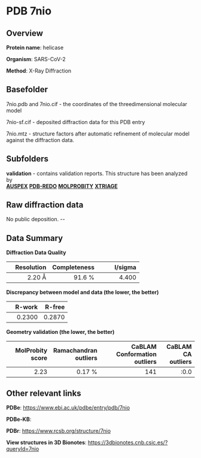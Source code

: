 # PDB 7nio

## Overview

**Protein name**: helicase

**Organism**: SARS-CoV-2

**Method**: X-Ray Diffraction



## Basefolder

7nio.pdb and 7nio.cif - the coordinates of the threedimensional molecular model

7nio-sf.cif - deposited diffraction data for this PDB entry

7nio.mtz - structure factors after automatic refinement of molecular model against the diffraction data.

## Subfolders





**validation** - contains validation reports. This structure has been analyzed by <br>[**AUSPEX**](https://github.com/thorn-lab/coronavirus_structural_task_force/tree/master/pdb/helicase/SARS-CoV-2/7nio/validation/auspex) [**PDB-REDO**](https://github.com/thorn-lab/coronavirus_structural_task_force/tree/master/pdb/helicase/SARS-CoV-2/7nio/validation/pdb-redo) [**MOLPROBITY**](https://github.com/thorn-lab/coronavirus_structural_task_force/tree/master/pdb/helicase/SARS-CoV-2/7nio/validation/molprobity) [**XTRIAGE**](https://github.com/thorn-lab/coronavirus_structural_task_force/blob/master/pdb/helicase/SARS-CoV-2/7nio/validation/Xtriage_output.log)   



## Raw diffraction data

No public deposition. --<br> 

## Data Summary
**Diffraction Data Quality**

|   | Resolution | Completeness| I/sigma |
|---|-------------:|----------------:|--------------:|
|   |2.20 Å|91.6  %|<img width=50/>4.400|

**Discrepancy between model and data (the lower, the better)**

|   | **R-work**| **R-free**   
|---|-------------:|----------------:|           
||  0.2300|  0.2870|

**Geometry validation (the lower, the better)**

|   |**MolProbity<br>score**| **Ramachandran<br>outliers** | **CaBLAM<br>Conformation outliers** | **CaBLAM<br>CA outliers** |
|---|-------------:|----------------:|----------------:|----------------:|
||  2.23|  0.17 %|141|:0.0|

 

 



## Other relevant links 
**PDBe**:  https://www.ebi.ac.uk/pdbe/entry/pdb/7nio

**PDBe-KB**:  
 
**PDBr**: https://www.rcsb.org/structure/7nio 

**View structures in 3D Bionotes**: https://3dbionotes.cnb.csic.es/?queryId=7nio

